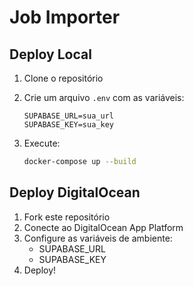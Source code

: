 # Job Importer

## Deploy Local

1. Clone o repositório
2. Crie um arquivo `.env` com as variáveis:

   ```
   SUPABASE_URL=sua_url
   SUPABASE_KEY=sua_key
   ```

3. Execute:

   ```bash
   docker-compose up --build
   ```

## Deploy DigitalOcean

1. Fork este repositório
2. Conecte ao DigitalOcean App Platform
3. Configure as variáveis de ambiente:
   - SUPABASE_URL
   - SUPABASE_KEY
4. Deploy!
